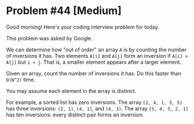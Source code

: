 # Problem #44 [Medium]  

Good morning! Here's your coding interview problem for today.  

This problem was asked by Google.  

We can determine how "out of order" an array `A` is by counting the number of inversions it has. Two elements `A[i]` and `A[j]` form an inversion if `A[i] > A[j]` but `i < j`. That is, a smaller element appears after a larger element.  

Given an array, count the number of inversions it has. Do this faster than `O(N^2)` time.  

You may assume each element in the array is distinct.  

For example, a sorted list has zero inversions. The array `[2, 4, 1, 3, 5]` has three inversions: `(2, 1)`, `(4, 1)`, and `(4, 3)`. The array `[5, 4, 3, 2, 1]` has ten inversions: every distinct pair forms an inversion.  

